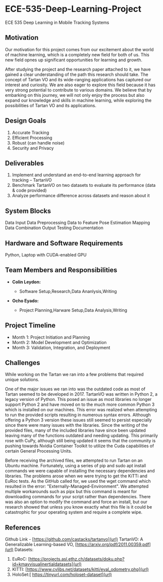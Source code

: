 # ECE-535-Deep-Learning-Project
ECE 535 Deep Learning in Mobile Tracking Systems


## Motivation
Our motivation for this project comes from our excitement about the world of machine learning, which is a completely new field for both of us. This new field opnes up significant opportunities for learning and growth.

After studying the project and the research paper attached to it, we have gained a clear understanding of the path this research should take. The concept of Tartan VO and its wide-ranging applications has captured our interest and curiosity. We are also eager to explore this field because it has very strong potential to contribute to various domains. We believe that by embarking on this journey, we will not only enjoy the process but also expand our knowledge and skills in machine learning, while exploring the possibilities of Tartan VO and its applications.

## Design Goals
1. Accurate Tracking
2. Efficient Processing
3. Robust (can handle noise)
4. Security and Privacy


## Deliverables
1. Implement and understand an end-to-end learning approach for tracking – TartanVO
2. Benchmark TartanVO on two datasets to evaluate its performance (data & code provided) 
3. Analyze performance difference across datasets and reason about it

## System Blocks
Data Input
Data Preprocessing
Data to Feature
Pose Estimation
Mapping
Data Combination
Output
Testing
Documentation


## Hardware and Software Requirements
Python, Laptop with CUDA-enabled GPU


## Team Members and Responsibilities
- **Colin Leydon:** 
  - Software Setup,Research,Data Ananlysis,Writing

- **Ocho Eyado:** 
  - Project Planning,Harware Setup,Data Analysis,Writing


## Project Timeline
- Month 1: Project Initiation and Planning
- Month 2: Model Development and Optimization
- Month 3: Validation, Integration, and Deployment

## Challenges
While working on the Tartan we ran into a few problems that required unique solutions. 

One of the major issues we ran into was the outdated code as most of Tartan seemed to be developed in 2017. TartanVO was written in Python 2, a legacy version of Python. This posed an issue as most libraries no longer support Python 2 and have moved on to the much more common Python 3 which is installed on our machines. This error was realized when attempting to run the provided scripts resulting in numerous syntax errors. Although offering a Python 3 version these issues still seemed to persist especially since there were many issues with the libraries. Since the writing of the provided files, many of the included libraries have since been updated leaving many of the functions outdated and needing updating. This primarily rose with CuPy, although still being updated it seems that the community is pushing towards Nvidia Container Toolkit to utilize the Cuda capabilities of certain General Processing Units.

Before receiving the archived files, we attempted to run Tartan on an Ubuntu machine. Fortunately, using a series of pip and sudo apt install commands we were capable of installing the necessary dependencies and libraries. The problems arose when we were trying to get the KiTTi and EuRoc tests. As the GitHub called for, we used the wget command which resulted in the error: "Externally-Managed-Environment". We attempted multiple workarounds such as pipx but this command is meant for downloading commands for your script rather than dependencies. There was also an option to modify the command and force an install, but our research showed that unless you know exactly what this file is it could be catastrophic for your operating system and require a complete wipe.

## References
Github Link - [https://github.com/castacks/tartanvo](url)
TartanVO: A Generalizable Learning-based VO, [https://arxiv.org/pdf/2011.00359.pdf](url)
Datasets:
1. EuRoC: [https://projects.asl.ethz.ch/datasets/doku.php?id=kmavvisualinertialdatasets](url)
2. KITTI: [https://www.cvlibs.net/datasets/kitti/eval_odometry.php](url)
3. HoloSet:[ https://tinyurl.com/holoset-dataset](url)

